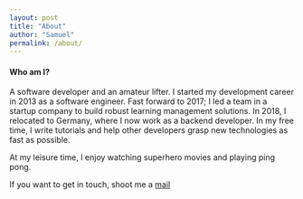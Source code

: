 ```yaml
---
layout: post
title: "About"
author: "Samuel"
permalink: /about/
---
```


#### Who am I?

A software developer and an amateur lifter. I started my development career in 2013 as a software engineer. 
Fast forward to 2017; I led a team in a startup company to build robust learning management solutions.  In 2018, I relocated to Germany, where I now work as a backend developer.  In my free time, I write tutorials and help other developers grasp new technologies as fast as possible.

At my leisure time, I enjoy watching superhero movies and playing ping pong.
   
If you want to get in touch, shoot me a  <a href ="mailto:samuel4abiodun@gmail.com">mail</a>

